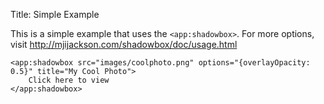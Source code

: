 Title: Simple Example

This is a simple example that uses the `<app:shadowbox>`. For more options, visit http://mjijackson.com/shadowbox/doc/usage.html
	
	<app:shadowbox src="images/coolphoto.png" options="{overlayOpacity: 0.5}" title="My Cool Photo">
		Click here to view
	</app:shadowbox>